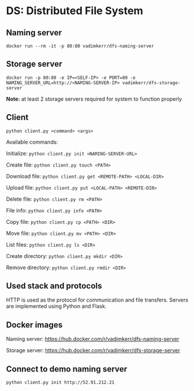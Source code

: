 # DS: Distributed File System

## Naming server
`docker run --rm -it -p 80:80 vadimkerr/dfs-naming-server`

## Storage server
`docker run -p 80:80 -e IP=<SELF-IP> -e PORT=80 -e NAMING_SERVER_URL=http://<NAMING-SERVER-IP> vadimkerr/dfs-storage-server`

**Note:** at least 2 storage servers required for system to function properly

## Client

`python client.py <command> <args>`

Available commands:

Initialize: `python client.py init <NAMING-SERVER-URL>`

Create file: `python client.py touch <PATH>`

Download file: `python client.py get <REMOTE-PATH> <LOCAL-DIR>`

Upload file: `python client.py put <LOCAL-PATH> <REMOTE-DIR>`

Delete file: `python client.py rm <PATH>`

File info: `python client.py info <PATH>`

Copy file: `python client.py cp <PATH> <DIR>`

Move file: `python client.py mv <PATH> <DIR>`

List files: `python client.py ls <DIR>`

Create directory: `python client.py mkdir <DIR>`

Remove directory: `python client.py rmdir <DIR>`

## Used stack and protocols

HTTP is used as the protocol for communication and file transfers. Servers are implemented using Python and Flask.

## Docker images

Naming server: https://hub.docker.com/r/vadimkerr/dfs-naming-server

Storage server: https://hub.docker.com/r/vadimkerr/dfs-storage-server

## Connect to demo naming server

`python client.py init http://52.91.212.21`
